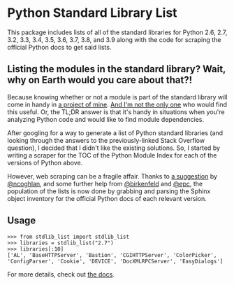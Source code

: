 Python Standard Library List
============================

This package includes lists of all of the standard libraries for Python 2.6, 2.7, 3.2, 3.3, 3.4, 3.5, 3.6, 3.7, 3.8, and 3.9 along with the code for scraping the official Python docs to get said lists.

Listing the modules in the standard library? Wait, why on Earth would you care about that?!
-------------------------------------------------------------------------------------------

Because knowing whether or not a module is part of the standard library will come in handy in [a project of mine](https://github.com/jackmaney/pypt). [And I'm not the only one](http://stackoverflow.com/questions/6463918/how-can-i-get-a-list-of-all-the-python-standard-library-modules) who would find this useful. Or, the TL;DR answer is that it's handy in situations when you're analyzing Python code and would like to find module dependencies.

After googling for a way to generate a list of Python standard libraries (and looking through the answers to the previously-linked Stack Overflow question), I decided that I didn't like the existing solutions. So, I started by writing a scraper for the TOC of the Python Module Index for each of the versions of Python above.

However, web scraping can be a fragile affair. Thanks to [a suggestion](https://github.com/jackmaney/python-stdlib-list/issues/1#issuecomment-86517208) by [@ncoghlan](https://github.com/ncoghlan), and some further help from [@birkenfeld](https://github.com/birkenfeld) and [@epc](https://github.com/epc), the population of the lists is now done by grabbing and parsing the Sphinx object inventory for the official Python docs of each relevant version.

Usage
-----

    >>> from stdlib_list import stdlib_list
    >>> libraries = stdlib_list("2.7")
    >>> libraries[:10]
    ['AL', 'BaseHTTPServer', 'Bastion', 'CGIHTTPServer', 'ColorPicker', 'ConfigParser', 'Cookie', 'DEVICE', 'DocXMLRPCServer', 'EasyDialogs']

For more details, check out [the docs](http://python-stdlib-list.readthedocs.org/en/latest/).

